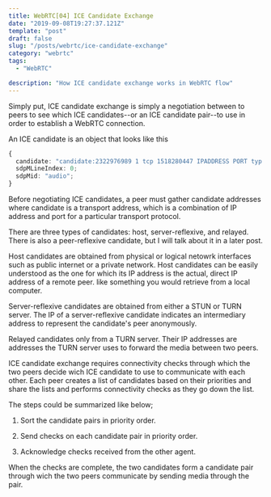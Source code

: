 ```yaml
---
title: WebRTC[04] ICE Candidate Exchange
date: "2019-09-08T19:27:37.121Z"
template: "post"
draft: false
slug: "/posts/webrtc/ice-candidate-exchange"
category: "webrtc"
tags:
  - "WebRTC"

description: "How ICE candidate exchange works in WebRTC flow"
---
```


Simply put, ICE candidate exchange is simply a negotiation between to peers to see which ICE candidates--or an ICE candidate pair--to use in order to establish a WebRTC connection.

An ICE candidate is an object that looks like this

```typescript
{
  candidate: "candidate:2322976989 1 tcp 1518280447 IPADDRESS PORT typ host tcptype passive generation 0 ufrag UXEY network-id 1 network-cost 10";
  sdpMLineIndex: 0;
  sdpMid: "audio";
}
```

Before negotiating ICE candidates, a peer must gather candidate addresses where candidate is a transport address, which is a combination of IP address and port for a particular transport protocol.

There are three types of candidates: host, server-reflexive, and relayed. There is also a peer-reflexive candidate, but I will talk about it in a later post.

Host candidates are obtained from physical or logical netowrk interfaces such as public internet or a private network. Host candidates can be easily understood as the one for which its IP address is the actual, direct IP address of a remote peer. like something you would retrieve from a local computer.

Server-reflexive candidates are obtained from either a STUN or TURN server. The IP of a server-reflexive candidate indicates an intermediary address to represent the candidate's peer anonymously.

Relayed candidates only from a TURN server. Their IP addresses are addresses the TURN server uses to forward the media between two peers.

ICE candidate exchange requires connectivity checks through which the two peers decide wich ICE candidate to use to communicate with each other. Each peer creates a list of candidates based on their priorities and share the lists and performs connectivity checks as they go down the list.

The steps could be summarized like below;

1.  Sort the candidate pairs in priority order.

2.  Send checks on each candidate pair in priority order.

3.  Acknowledge checks received from the other agent.

When the checks are complete, the two candidates form a candidate pair through wich the two peers communicate by sending media through the pair.

